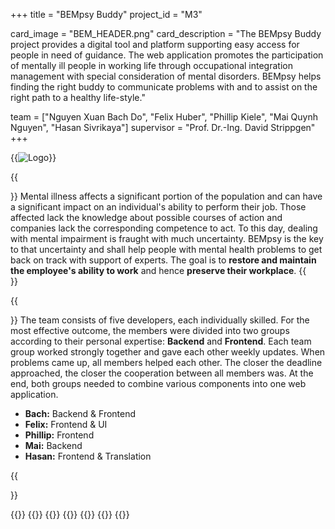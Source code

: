+++
title = "BEMpsy Buddy"
project_id = "M3"

card_image = "BEM_HEADER.png"
card_description = "The BEMpsy Buddy project provides a digital tool and platform supporting easy access for people in need of guidance. The web application promotes the participation of mentally ill people in working life through occupational integration management with special consideration of mental disorders. BEMpsy helps finding the right buddy to communicate problems with and to assist on the right path to a healthy life-style." 


team = ["Nguyen Xuan Bach Do", "Felix Huber", "Phillip Kiele", "Mai Quynh Nguyen", "Hasan Sivrikaya"]
supervisor = "Prof. Dr.-Ing. David Strippgen"
+++

{{<image src="header.png" alt="Logo" >}}

{{<section title="🎯 Our Goal">}}
Mental illness affects a significant portion of the population and can have a significant impact on an individual's ability to perform their job. Those affected lack the knowledge about possible courses of action and companies lack the corresponding competence to act. To this day, dealing with mental impairment is fraught with much uncertainty.
BEMpsy is the key to that uncertainty and shall help people with mental health problems to get back on track with support of experts. The goal is to **restore and maintain the employee's ability to work** and hence **preserve their workplace**.
{{</section>}}

{{<section title="💻 The Team">}}
The team consists of five developers, each individually skilled. For the most effective outcome, the members were divided into two groups according to their personal expertise: **Backend** and **Frontend**. Each team group worked strongly together and gave each other weekly updates. When problems came up, all members helped each other. The closer the deadline approached, the closer the cooperation between all members was. At the end, both groups needed to combine various components into one web application.

- **Bach:** Backend & Frontend
- **Felix:** Frontend & UI
- **Phillip:** Frontend
- **Mai:** Backend
- **Hasan:** Frontend & Translation


{{</section>}}

{{<gallery>}}
{{<team-member image="bach.png" name="Nguyen Xuan Bach Do">}}
{{<team-member image="felix.png" name="Felix Huber">}}
{{<team-member image="phillip.jpg" name="Phillip Kiele">}}
{{<team-member image="mai.jpeg" name="Mai Quynh Nguyen">}}
{{<team-member image="hasan.png" name="Hasan Sivrikaya">}}
{{</gallery>}}